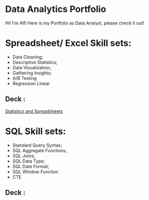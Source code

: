 # Data Analytics Portfolio

Hi! I'm Alfi
Here is my Portfolio as Data Analyst, please check it out!

# Spreadsheet/ Excel Skill sets:
- Data Cleaning;
- Descriptive Statistics;
- Data Visualization;
- Gathering Insights;
- A/B Testing
- Regression Linear

 ## Deck :

 <a href="https://drive.google.com/file/d/1VwdgpXclitf_vsedYkY4XBJS0nhf9yR9/view?usp=sharing"> Statistics and Spreadsheets</a>

# SQL Skill sets:

- Standard Query Syntax;
- SQL Aggregate Functions;
- SQL Joins;
- SQL Data Type;
- SQL Date Format;
- SQL Window Function
- CTE

 ## Deck :
